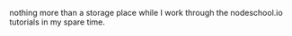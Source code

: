 nothing more than a storage place while I work through the nodeschool.io tutorials in my spare time.

